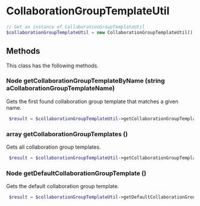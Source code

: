 # CollaborationGroupTemplateUtil

```php
// Get an instance of CollaborationGroupTemplateUtil
$collaborationGroupTemplateUtil = new CollaborationGroupTemplateUtil();
```


## Methods
This class has the following methods.


### Node getCollaborationGroupTemplateByName (string aCollaborationGroupTemplateName)
Gets the first found collaboration group template that matches a given name.

```php
 $result = $collaborationGroupTemplateUtil->getCollaborationGroupTemplateByName(aCollaborationGroupTemplateName);
```


### array getCollaborationGroupTemplates ()
Gets all collaboration group templates.

```php
 $result = $collaborationGroupTemplateUtil->getCollaborationGroupTemplates();
```


### Node getDefaultCollaborationGroupTemplate ()
Gets the default collaboration group template.

```php
 $result = $collaborationGroupTemplateUtil->getDefaultCollaborationGroupTemplate();
```

